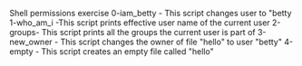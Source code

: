 Shell permissions exercise
0-iam_betty - This script changes user to "betty
1-who_am_i -This script prints effective user name of the current user
2-groups- This script prints all the groups the current user is part of
3-new_owner - This script changes the owner of file "hello" to user "betty"
4-empty - This script creates an empty file called "hello"
